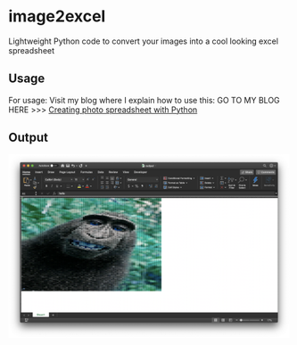 # image2excel
Lightweight Python code to convert your images into a cool looking excel spreadsheet

## Usage
For usage: Visit my blog where I explain how to use this:
GO TO MY BLOG HERE >>> [Creating photo spreadsheet with Python](https://vulcancoder.com/2019/11/02/how-to-create-a-photo-excel-spreadsheet-in-python/)

## Output
![output](output.png "Zoomed out Excel Spreadsheet")